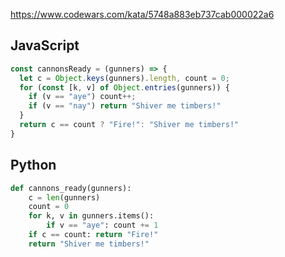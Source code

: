 https://www.codewars.com/kata/5748a883eb737cab000022a6

## JavaScript
```js
const cannonsReady = (gunners) => {
  let c = Object.keys(gunners).length, count = 0;
  for (const [k, v] of Object.entries(gunners)) {
    if (v == "aye") count++;
    if (v == "nay") return "Shiver me timbers!"
  }
  return c == count ? "Fire!": "Shiver me timbers!" 
}
```

## Python
```python
def cannons_ready(gunners):
    c = len(gunners)
    count = 0
    for k, v in gunners.items():
        if v == "aye": count += 1
    if c == count: return "Fire!"
    return "Shiver me timbers!"
```